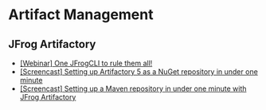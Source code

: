 # Artifact Management

## JFrog Artifactory

- [[Webinar] One JFrogCLI to rule them all!](https://www.youtube.com/watch?v=fWYz63vKVuM)
- [[Screencast] Setting up Artifactory 5 as a NuGet repository in under one minute](https://www.youtube.com/watch?time_continue=11&v=IlNWNWu0Q_o)
- [[Screencast] Setting up a Maven repository in under one minute with JFrog Artifactory](https://www.youtube.com/watch?v=MGXrPz9wwOY)
